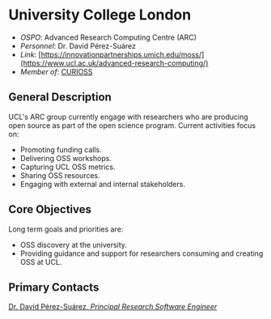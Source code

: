 # University College London

- *OSPO*: Advanced Research Computing Centre (ARC)
- *Personnel*: Dr. David Pérez-Suárez
- *Link*: [https://innovationpartnerships.umich.edu/moss/](https://www.ucl.ac.uk/advanced-research-computing/)
- *Member of*: [CURIOSS](https://curioss.org/)

## General Description

UCL's ARC group currently engage with researchers who are producing open source as part of the open science program. Current activities focus on: 
- Promoting funding calls.
- Delivering OSS workshops.
- Capturing UCL OSS metrics.
- Sharing OSS resources.
- Engaging with external and internal stakeholders.

## Core Objectives

Long term goals and priorities are:
- OSS discovery at the university.
- Providing guidance and support for researchers consuming and creating OSS at UCL.

## Primary Contacts

[Dr. David Pérez-Suárez, *Principal Research Software Engineer*](https://profiles.ucl.ac.uk/48821-david-p%C3%A9rezsu%C3%A1rez)
